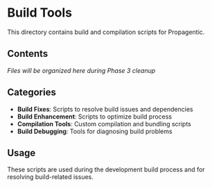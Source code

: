 # Build Tools

This directory contains build and compilation scripts for Propagentic.

## Contents

*Files will be organized here during Phase 3 cleanup*

## Categories

- **Build Fixes**: Scripts to resolve build issues and dependencies
- **Build Enhancement**: Scripts to optimize build process
- **Compilation Tools**: Custom compilation and bundling scripts
- **Build Debugging**: Tools for diagnosing build problems

## Usage

These scripts are used during the development build process and for resolving build-related issues. 